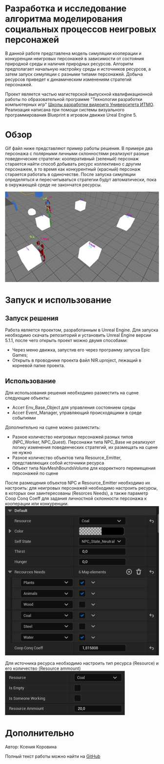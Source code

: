 # Разработка и исследование алгоритма моделирования социальных процессов неигровых персонажей 
В данной работе представлена модель симуляции кооперации и конкуренции неигровых персонажей в зависимости от состояния природной среды и наличия природных ресурсов. Алгоритм предполагает начальную настройку среды и источников ресурсов, а затем запуск симуляции с разными типами персонажей. Добыча ресурсов приведет к динамическим изменениям стратегий персонажей.

Проект является частью магистерской выпускной квалификационной работы по образовательной программе "Технологии разработки компьютерных игр" [Школы разработки видеоигр Университета ИТМО](https://itmo.games/). Реализация написана при помощи системы визуального программирования Blueprint в игровом движке Ureal Engine 5.

# Обзор
Gif файл ниже представляют пример работы решения. В примере два персонажа с полярными личными склонностями реализуют разные поведенческие стратегии: кооперативный (зеленый) персонаж старается найти способ добывать ресурс коллективно с другим персонажем, в то время как конкурентный (красный) персонаж старается работать в одиночестве. После запуска симуляции определяться и пересчитываться стратегии будут автоматически, пока в окружающей среде не закончатся ресурсы.

![](Docs/Demo.gif)

# Запуск и использование
## Запуск решения
Работа является проектом, разработанным в Unreal Engine. Для запуска необходимо скачать репозиторий и установить Unreal Engine версии 5.1.1, после чего открыть проект можно двумя способами:
- Через меню движка, запустив его через программу запуска Epic Games;
- Открыть в проводнике проекта файл NIR.uproject, лежащий в корневой папке проекта.

## Использование
Для использования решения необходимо разместить на сцене следующие объекты:
- Ассет Env_Base_Object для управления состоянием среды
- Ассет Event_Manager, управляющий происходящими в среде событиями

Дополнительно на сцене можно разместить:
- Разное количество неигровых персонажей разных типов (NPC_Worker, NPC_Quest). Персонажи типа NPC_Base не реализуют логику изменения поведенческих стратегий, их размещать на сцене не нужно
- Разное количество объектов типа Resource_Emitter, представляющих собой источники ресурса
- Объект типа NavMeshBoundsVolume для корректного перемещения персонажей по сцене
  
После размещения объектов NPC и Resource_Emitter необходимо их настроить: для неигровых персонажей необходимо настроить ресурсы, в которых они заинтересованы (Resorces Needs), а также параметр Coop Conq Coeff для задания личностной склонности персонажа к кооперации или конкуренции.
![](Docs/NPC_Params.png)

Для источника ресурса необходимо настроить тип ресурса (Resource) и его количество (Resource ammount)
![](Docs/Emitter_Params.png)

# Дополнительно
Автор: Ксения Коровина

Полный текст работы можно найти на [GitHub](Docs/MainText.pdf)
